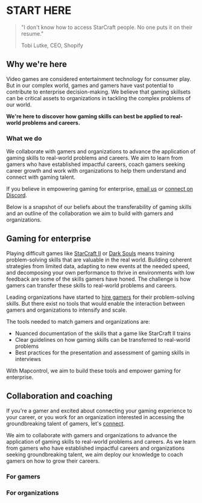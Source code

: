 # START HERE

> "I don't know how to access StarCraft people. No one puts it on their resume."
>
> Tobi Lutke, CEO, Shopify

## Why we're here

Video games are considered entertainment technology for consumer play. But in our complex world, games and gamers have vast potential to contribute to enterprise decision-making. We believe that gaming skillsets can be critical assets to organizations in tackling the complex problems of our world. 

**We're here to discover how gaming skills can best be applied to real-world problems and careers.**

### What we do

We collaborate with gamers and organizations to advance the application of gaming skills to real-world problems and careers. We aim to learn from gamers who have established impactful careers, coach gamers seeking career growth and work with organizations to help them understand and connect with gaming talent.

If you believe in empowering gaming for enterprise, [email us]() or [connect on Discord]().

Below is a snapshot of our beliefs about the transferability of gaming skills and an outline of the collaboration we aim to build with gamers and organizations.

## Gaming for enterprise

Playing difficult games like [StarCraft II](https://en.wikipedia.org/wiki/StarCraft_II:_Wings_of_Liberty) or [Dark Souls](https://en.wikipedia.org/wiki/Dark_Souls) means training problem-solving skills that are valuable in the real world. Building coherent strategies from limited data, adapting to new events at the needed speed, and decomposing your own performance to thrive in environments with low feedback are some of the skills gamers have honed. The challenge is how gamers can transfer these skills to real-world problems and careers. 

Leading organizations have started to [hire gamers](https://www.businessinsider.com/retired-gamer-offered-internship-for-past-starcraft-2-performance-2019-10) for their problem-solving skills. But there exist no tools that would enable the interaction between gamers and organizations to intensify and scale. 

The tools needed to match gamers and organizations are:

* Nuanced documentation of the skills that a game like StarCraft II trains
* Clear guidelines on how gaming skills can be transferred to real-world problems
* Best practices for the presentation and assessment of gaming skills in interviews

With Mapcontrol, we aim to build these tools and empower gaming for enterprise.

## Collaboration and coaching

If you're a gamer and excited about connecting your gaming experience to your career, or you work for an organization interested in accessing the groundbreaking talent of gamers, let's [connect](). 

We aim to collaborate with gamers and organizations to advance the application of gaming skills to real-world problems and careers. 
As we learn from gamers who have established impactful careers and organizations seeking groundbreaking talent, we aim deploy our knowledge to coach gamers on how to grow their careers.

### For gamers

### For organizations


